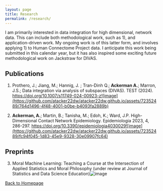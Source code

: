 ```yaml
---
layout: page
title: Research
permalink: /research/
---
```


I am primarily interested in data integration for high dimensional, network data.  This can include both methodological work, such as 1), and application-driven work.  My ongoing work is of this latter form, and involves applying 1) to Human Connectome Project data.  I anticipate this work being submitted in this calendar year, but it has also inspired some exciting future methodological work on Jackstraw for DIVAS.  


## Publications

1.	Prothero, J.;  Jiang, M.;  Hannig, J. ; Tran-Dinh Q.; **Ackerman A.**;  Marron, J.S.;  Data integration via analysis of subspaces (DIVAS). TEST (2024). https://doi.org/10.1007/s11749-024-00923-z![image](https://github.com/atacker22dw/atacker22dw.github.io/assets/72352489/764d1496-4f48-4001-b0be-b4093fa2889b)

2. **Ackerman, A.**; Martin, B.; Tanisha, M.; Edoh, K.; Ward, J.P. High-Dimensional Contact Network Epidemiology. Epidemiologia 2023, 4, 286-297. https://doi.org/10.3390/epidemiologia4030029![image](https://github.com/atacker22dw/atacker22dw.github.io/assets/72352489/fc94f045-1d83-45e9-9328-30e09907fc64)


   

## Preprints

3.	Moral Machine Learning: Teaching a Course at the Intersection of Applied Statistics and Moral Philosophy (under review at Journal of Statistics and Data Science Education)![image](https://github.com/atacker22dw/atacker22dw.github.io/assets/72352489/7c87f5af-bea9-44e6-bd1c-11520769b0e1)

  
[Back to Homepage](index.md)
   
